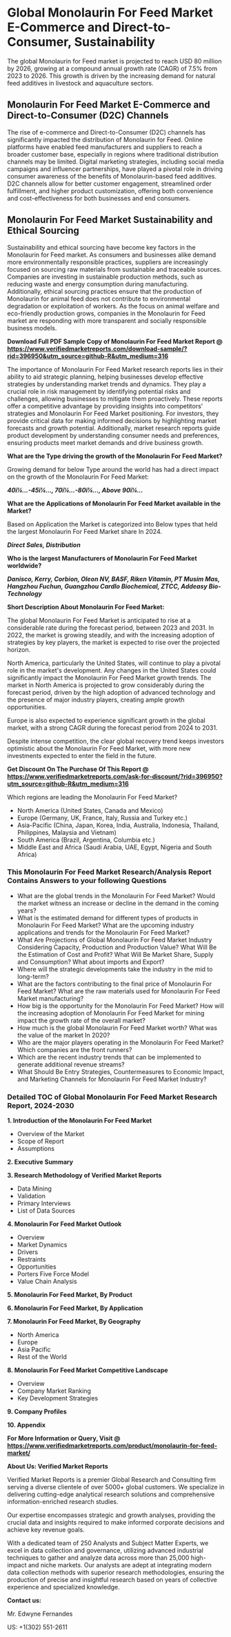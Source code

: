 <h1>Global Monolaurin For Feed Market E-Commerce and Direct-to-Consumer, Sustainability</h1><p class=""><p>The global Monolaurin for Feed market is projected to reach USD 80 million by 2026, growing at a compound annual growth rate (CAGR) of 7.5% from 2023 to 2026. This growth is driven by the increasing demand for natural feed additives in livestock and aquaculture sectors.</p><h2>Monolaurin For Feed Market E-Commerce and Direct-to-Consumer (D2C) Channels</h2><p>The rise of e-commerce and Direct-to-Consumer (D2C) channels has significantly impacted the distribution of Monolaurin for Feed. Online platforms have enabled feed manufacturers and suppliers to reach a broader customer base, especially in regions where traditional distribution channels may be limited. Digital marketing strategies, including social media campaigns and influencer partnerships, have played a pivotal role in driving consumer awareness of the benefits of Monolaurin-based feed additives. D2C channels allow for better customer engagement, streamlined order fulfillment, and higher product customization, offering both convenience and cost-effectiveness for both businesses and end consumers.</p><h2>Monolaurin For Feed Market Sustainability and Ethical Sourcing</h2><p>Sustainability and ethical sourcing have become key factors in the Monolaurin for Feed market. As consumers and businesses alike demand more environmentally responsible practices, suppliers are increasingly focused on sourcing raw materials from sustainable and traceable sources. Companies are investing in sustainable production methods, such as reducing waste and energy consumption during manufacturing. Additionally, ethical sourcing practices ensure that the production of Monolaurin for animal feed does not contribute to environmental degradation or exploitation of workers. As the focus on animal welfare and eco-friendly production grows, companies in the Monolaurin for Feed market are responding with more transparent and socially responsible business models.</p></p><p class=""><strong>Download Full PDF Sample Copy of Monolaurin For Feed Market Report @ <a href="https://www.verifiedmarketreports.com/download-sample/?rid=396950&utm_source=github-R&utm_medium=316" target="_blank">https://www.verifiedmarketreports.com/download-sample/?rid=396950&utm_source=github-R&utm_medium=316</a></strong></p><p>The importance of&nbsp;Monolaurin For Feed Market research reports lies in their ability to aid strategic planning, helping businesses develop effective strategies by understanding market trends and dynamics. They play a crucial role in risk management by identifying potential risks and challenges, allowing businesses to mitigate them proactively. These reports offer a competitive advantage by providing insights into competitors' strategies and Monolaurin For Feed Market positioning. For investors, they provide critical data for making informed decisions by highlighting market forecasts and growth potential. Additionally, market research reports guide product development by understanding consumer needs and preferences, ensuring products meet market demands and drive business growth.</p><p><strong>What are the&nbsp;Type driving the growth of the Monolaurin For Feed Market?</strong></p><p id="" class="">Growing demand for below Type around the world has had a direct impact on the growth of the Monolaurin For Feed Market:</p><p class=""><em><strong>40ï¼…-45ï¼…, 70ï¼…-80ï¼…, Above 90ï¼…</strong></em></p><p class=""><strong>What are the&nbsp;Applications&nbsp;of Monolaurin For Feed Market available in the Market?</strong></p><p id="" class="">Based on Application the Market is categorized into Below types that held the largest Monolaurin For Feed Market share In 2024.</p><p class=""><em><strong>Direct Sales, Distribution</strong></em></p><p class=""><strong>Who is the largest Manufacturers of Monolaurin For Feed Market worldwide?</strong></p><p><em><strong>Danisco, Kerry, Corbion, Oleon NV, BASF, Riken Vitamin, PT Musim Mas, Hangzhou Fuchun, Guangzhou Cardlo Biochemical, ZTCC, Addeasy Bio-Technology</strong></em></p><p id="" class=""><strong>Short Description About Monolaurin For Feed Market:</strong></p><p>The global Monolaurin For Feed Market is anticipated to rise at a considerable rate during the forecast period, between 2023 and 2031. In 2022, the market is growing steadily, and with the increasing adoption of strategies by key players, the market is expected to rise over the projected horizon.</p><p>North America, particularly the United States, will continue to play a pivotal role in the market's development. Any changes in the United States could significantly impact the Monolaurin For Feed Market growth trends. The market in North America is projected to grow considerably during the forecast period, driven by the high adoption of advanced technology and the presence of major industry players, creating ample growth opportunities.</p><p>Europe is also expected to experience significant growth in the global market, with a strong CAGR during the forecast period from 2024 to 2031.</p><p>Despite intense competition, the clear global recovery trend keeps investors optimistic about the Monolaurin For Feed Market, with more new investments expected to enter the field in the future.</p><p id="" class=""><strong>Get Discount On The Purchase Of This Report @ <a href="https://www.verifiedmarketreports.com/ask-for-discount/?rid=396950?utm_source=github-R&utm_medium=316" target="_blank">https://www.verifiedmarketreports.com/ask-for-discount/?rid=396950?utm_source=github-R&utm_medium=316</a></strong></p><p class="">Which regions are leading the Monolaurin For Feed Market?</p><ul><li>North America (United States, Canada and Mexico)</li><li>Europe (Germany, UK, France, Italy, Russia and Turkey etc.)</li><li>Asia-Pacific (China, Japan, Korea, India, Australia, Indonesia, Thailand, Philippines, Malaysia and Vietnam)</li><li>South America (Brazil, Argentina, Columbia etc.)</li><li>Middle East and Africa (Saudi Arabia, UAE, Egypt, Nigeria and South Africa)</li></ul><h3 id="" class="">This Monolaurin For Feed Market Research/Analysis Report Contains Answers to your following Questions</h3><ul><li>What are the global trends in the Monolaurin For Feed Market? Would the market witness an increase or decline in the demand in the coming years?</li><li>What is the estimated demand for different types of products in Monolaurin For Feed Market? What are the upcoming industry applications and trends for the Monolaurin For Feed Market?</li><li>What Are Projections of Global Monolaurin For Feed Market Industry Considering Capacity, Production and Production Value? What Will Be the Estimation of Cost and Profit? What Will Be Market Share, Supply and Consumption? What about imports and Export?</li><li>Where will the strategic developments take the industry in the mid to long-term?</li><li>What are the factors contributing to the final price of Monolaurin For Feed Market? What are the raw materials used for Monolaurin For Feed Market manufacturing?</li><li>How big is the opportunity for the Monolaurin For Feed Market? How will the increasing adoption of Monolaurin For Feed Market for mining impact the growth rate of the overall market?</li><li>How much is the global Monolaurin For Feed Market worth? What was the value of the market In 2020?</li><li>Who are the major players operating in the Monolaurin For Feed Market? Which companies are the front runners?</li><li>Which are the recent industry trends that can be implemented to generate additional revenue streams?</li><li>What Should Be Entry Strategies, Countermeasures to Economic Impact, and Marketing Channels for Monolaurin For Feed Market Industry?</li></ul><h3 id="" class="">Detailed TOC of Global Monolaurin For Feed Market Research Report, 2024-2030</h3><p id="" class=""><strong>1. Introduction of the Monolaurin For Feed Market</strong></p><ul><li>Overview of the Market</li><li>Scope of Report</li><li>Assumptions</li></ul><p id="" class=""><strong>2. Executive Summary</strong></p><p id="" class=""><strong>3. Research Methodology of Verified Market Reports</strong></p><ul><li>Data Mining</li><li>Validation</li><li>Primary Interviews</li><li>List of Data Sources</li></ul><p id="" class=""><strong>4. Monolaurin For Feed Market Outlook</strong></p><ul><li>Overview</li><li>Market Dynamics</li><li>Drivers</li><li>Restraints</li><li>Opportunities</li><li>Porters Five Force Model</li><li>Value Chain Analysis</li></ul><p id="" class=""><strong>5. Monolaurin For Feed Market, By Product</strong></p><p id="" class=""><strong>6. Monolaurin For Feed Market, By Application</strong></p><p id="" class=""><strong>7. Monolaurin For Feed Market, By Geography</strong></p><ul><li>North America</li><li>Europe</li><li>Asia Pacific</li><li>Rest of the World</li></ul><p id="" class=""><strong>8. Monolaurin For Feed Market Competitive Landscape</strong></p><ul><li>Overview</li><li>Company Market Ranking</li><li>Key Development Strategies</li></ul><p id="" class=""><strong>9. Company Profiles</strong></p><p id="" class=""><strong>10. Appendix</strong></p><p id="" class=""><strong>For More Information or Query, Visit @ <a href="https://www.verifiedmarketreports.com/product/monolaurin-for-feed-market/" target="_blank">https://www.verifiedmarketreports.com/product/monolaurin-for-feed-market/</a></strong></p><p id="" class=""><strong>About Us: Verified Market Reports</strong></p><p id="" class="">Verified Market Reports is a premier Global Research and Consulting firm serving a diverse clientele of over 5000+ global customers. We specialize in delivering cutting-edge analytical research solutions and comprehensive information-enriched research studies.</p><p id="" class="">Our expertise encompasses strategic and growth analyses, providing the crucial data and insights required to make informed corporate decisions and achieve key revenue goals.</p><p id="" class="">With a dedicated team of 250 Analysts and Subject Matter Experts, we excel in data collection and governance, utilizing advanced industrial techniques to gather and analyze data across more than 25,000 high-impact and niche markets. Our analysts are adept at integrating modern data collection methods with superior research methodologies, ensuring the production of precise and insightful research based on years of collective experience and specialized knowledge.</p><p id="" class=""><strong>Contact us:</strong></p><p id="" class="">Mr. Edwyne Fernandes</p><p id="" class="">US: +1(302) 551-2611</p>